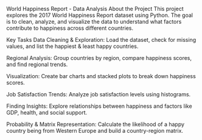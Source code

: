 World Happiness Report - Data Analysis
About the Project
This project explores the 2017 World Happiness Report dataset using Python. The goal is to clean, analyze, and visualize the data to understand what factors contribute to happiness across different countries.

Key Tasks
Data Cleaning & Exploration: Load the dataset, check for missing values, and list the happiest & least happy countries.

Regional Analysis: Group countries by region, compare happiness scores, and find regional trends.

Visualization: Create bar charts and stacked plots to break down happiness scores.

Job Satisfaction Trends: Analyze job satisfaction levels using histograms.

Finding Insights: Explore relationships between happiness and factors like GDP, health, and social support.

Probability & Matrix Representation: Calculate the likelihood of a happy country being from Western Europe and build a country-region matrix.
